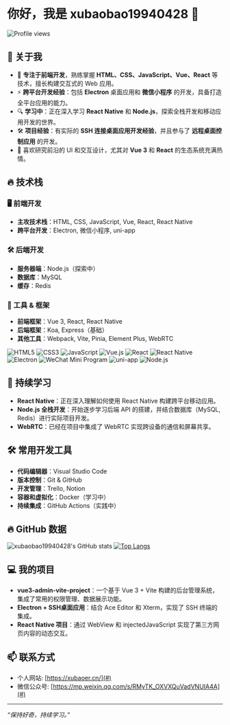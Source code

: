 # 你好，我是 xubaobao19940428 👋

![Profile views](https://komarev.com/ghpvc/?username=xubaobao19940428&color=blueviolet)

## 🚀 关于我

- 🎯 **专注于前端开发**，熟练掌握 **HTML、CSS、JavaScript、Vue、React** 等技术，擅长构建交互式的 Web 应用。
- ⚡ **跨平台开发经验**：包括 **Electron** 桌面应用和 **微信小程序** 的开发，具备打造全平台应用的能力。
- 🔍 **学习中**：正在深入学习 **React Native** 和 **Node.js**，探索全栈开发和移动应用开发的世界。
- 🛠 **项目经验**：有实际的 **SSH 连接桌面应用开发经验**，并且参与了 **远程桌面控制应用** 的开发。
- 🎨 喜欢研究前沿的 UI 和交互设计，尤其对 **Vue 3** 和 **React** 的生态系统充满热情。

## 🔥 技术栈

### 🖥️ 前端开发
- **主攻技术栈**：HTML, CSS, JavaScript, Vue, React, React Native
- **跨平台开发**：Electron, 微信小程序, uni-app

### 🛠️ 后端开发
- **服务器端**：Node.js（探索中）
- **数据库**：MySQL
- **缓存**：Redis

### 🚀 工具 & 框架
- **前端框架**：Vue 3, React, React Native
- **后端框架**：Koa, Express（基础）
- **其他工具**：Webpack, Vite, Pinia, Element Plus, WebRTC

![HTML5](https://img.shields.io/badge/HTML5-E34F26?style=flat&logo=html5&logoColor=white)
![CSS3](https://img.shields.io/badge/CSS3-1572B6?style=flat&logo=css3&logoColor=white)
![JavaScript](https://img.shields.io/badge/JavaScript-F7DF1E?style=flat&logo=javascript&logoColor=black)
![Vue.js](https://img.shields.io/badge/Vue.js-4FC08D?style=flat&logo=vue.js&logoColor=white)
![React](https://img.shields.io/badge/React-61DAFB?style=flat&logo=react&logoColor=black)
![React Native](https://img.shields.io/badge/React_Native-20232A?style=flat&logo=react&logoColor=61DAFB)
![Electron](https://img.shields.io/badge/Electron-2C2E3B?style=flat&logo=electron&logoColor=white)
![WeChat Mini Program](https://img.shields.io/badge/WeChat_Mini_Program-07C160?style=flat&logo=wechat&logoColor=white)
![uni-app](https://img.shields.io/badge/uni--app-00C6FF?style=flat&logo=vue.js&logoColor=white)
![Node.js](https://img.shields.io/badge/Node.js-339933?style=flat&logo=node.js&logoColor=white)

## 🌱 持续学习

- **React Native**：正在深入理解如何使用 React Native 构建跨平台移动应用。
- **Node.js 全栈开发**：开始逐步学习后端 API 的搭建，并结合数据库（MySQL, Redis）进行实际项目开发。
- **WebRTC**：已经在项目中集成了 WebRTC 实现跨设备的通信和屏幕共享。

## 🛠️ 常用开发工具

- **代码编辑器**：Visual Studio Code
- **版本控制**：Git & GitHub
- **开发管理**：Trello, Notion
- **容器和虚拟化**：Docker（学习中）
- **持续集成**：GitHub Actions（实践中）

## 🔥 GitHub 数据

![xubaobao19940428's GitHub stats](https://github-readme-stats.vercel.app/api?username=xubaobao19940428&show_icons=true&theme=radical)
[![Top Langs](https://github-readme-stats.vercel.app/api/top-langs/?username=xubaobao19940428&layout=compact&theme=radical)](https://github.com/xubaobao19940428)

## 💻 我的项目

- **vue3-admin-vite-project**：一个基于 Vue 3 + Vite 构建的后台管理系统，集成了常用的权限管理、数据展示功能。
- **Electron + SSH桌面应用**：结合 Ace Editor 和 Xterm，实现了 SSH 终端的集成。
- **React Native 项目**：通过 WebView 和 injectedJavaScript 实现了第三方网页内容的动态交互。

## 📫 联系方式

- 个人网站: [https://xubaoer.cn/](#)
- 微信公众号: [https://mp.weixin.qq.com/s/RMyTK_OXVXQuVadVNUIA4A](#)

---

*“保持好奇，持续学习。”*
